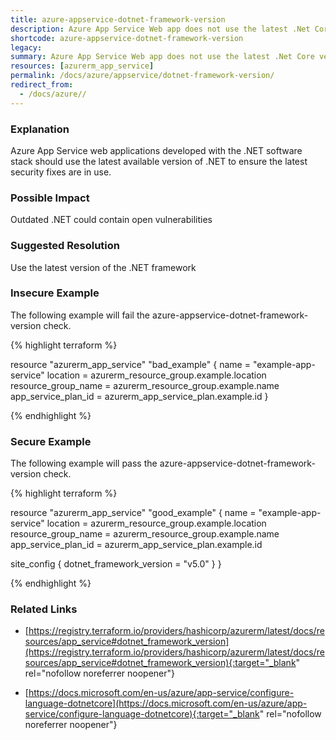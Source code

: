 ```yaml
---
title: azure-appservice-dotnet-framework-version
description: Azure App Service Web app does not use the latest .Net Core version
shortcode: azure-appservice-dotnet-framework-version
legacy: 
summary: Azure App Service Web app does not use the latest .Net Core version 
resources: [azurerm_app_service] 
permalink: /docs/azure/appservice/dotnet-framework-version/
redirect_from: 
  - /docs/azure//
---
```


### Explanation

Azure App Service web applications developed with the .NET software stack should use the latest available version of .NET to ensure the latest security fixes are in use.

### Possible Impact
Outdated .NET could contain open vulnerabilities

### Suggested Resolution
Use the latest version of the .NET framework


### Insecure Example

The following example will fail the azure-appservice-dotnet-framework-version check.

{% highlight terraform %}

resource "azurerm_app_service" "bad_example" {
  name                = "example-app-service"
  location            = azurerm_resource_group.example.location
  resource_group_name = azurerm_resource_group.example.name
  app_service_plan_id = azurerm_app_service_plan.example.id
}

{% endhighlight %}



### Secure Example

The following example will pass the azure-appservice-dotnet-framework-version check.

{% highlight terraform %}

resource "azurerm_app_service" "good_example" {
  name                = "example-app-service"
  location            = azurerm_resource_group.example.location
  resource_group_name = azurerm_resource_group.example.name
  app_service_plan_id = azurerm_app_service_plan.example.id

  site_config {
	dotnet_framework_version = "v5.0"
  }
}

{% endhighlight %}



### Related Links


- [https://registry.terraform.io/providers/hashicorp/azurerm/latest/docs/resources/app_service#dotnet_framework_version](https://registry.terraform.io/providers/hashicorp/azurerm/latest/docs/resources/app_service#dotnet_framework_version){:target="_blank" rel="nofollow noreferrer noopener"}

- [https://docs.microsoft.com/en-us/azure/app-service/configure-language-dotnetcore](https://docs.microsoft.com/en-us/azure/app-service/configure-language-dotnetcore){:target="_blank" rel="nofollow noreferrer noopener"}


